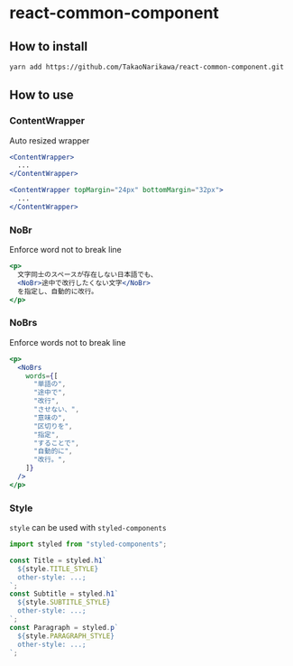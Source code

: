 # react-common-component

## How to install

```sh
yarn add https://github.com/TakaoNarikawa/react-common-component.git
```

## How to use

### ContentWrapper

Auto resized wrapper

```jsx
<ContentWrapper>
  ...
</ContentWrapper>
```

```jsx
<ContentWrapper topMargin="24px" bottomMargin="32px">
  ...
</ContentWrapper>
```

### NoBr

Enforce word not to break line

```jsx
<p>
  文字同士のスペースが存在しない日本語でも、
  <NoBr>途中で改行したくない文字</NoBr>
  を指定し、自動的に改行。
</p>
```

### NoBrs

Enforce words not to break line

```jsx
<p>
  <NoBrs
    words={[
      "単語の",
      "途中で",
      "改行",
      "させない、",
      "意味の",
      "区切りを",
      "指定",
      "することで",
      "自動的に",
      "改行。",
    ]}
  />
</p>
```

### Style

`style` can be used with `styled-components`

```jsx
import styled from "styled-components";

const Title = styled.h1`
  ${style.TITLE_STYLE}
  other-style: ...;
`;
const Subtitle = styled.h1`
  ${style.SUBTITLE_STYLE}
  other-style: ...;
`;
const Paragraph = styled.p`
  ${style.PARAGRAPH_STYLE}
  other-style: ...;
`;
```
